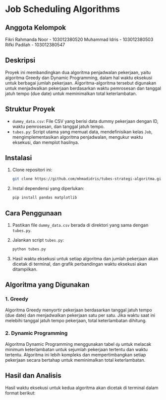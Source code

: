 # Job Scheduling Algorithms


## Anggota Kelompok
Fikri Rahmanda Noor - 103012380520
Muhammad Idris - 103012380503
Rifki Padilah - 103012380547

## Deskripsi

Proyek ini membandingkan dua algoritma penjadwalan pekerjaan, yaitu algoritma Greedy dan Dynamic Programming, dalam hal waktu eksekusi untuk berbagai jumlah pekerjaan. Algoritma-algoritma tersebut digunakan untuk menjadwalkan pekerjaan berdasarkan waktu pemrosesan dan tanggal jatuh tempo (due date) untuk meminimalkan total keterlambatan.

## Struktur Proyek

- `dummy_data.csv`: File CSV yang berisi data dummy pekerjaan dengan ID, waktu pemrosesan, dan tanggal jatuh tempo.
- `tubes.py`: Script utama yang memuat data, mendefinisikan kelas `Job`, mengimplementasikan algoritma penjadwalan, mengukur waktu eksekusi, dan memplot hasilnya.

## Instalasi

1. Clone repositori ini:

   ```bash
   git clone https://github.com/mhmadidris/tubes-strategi-algoritma.git
   ```

2. Instal dependensi yang diperlukan:
   ```bash
   pip install pandas matplotlib
   ```

## Cara Penggunaan

1. Pastikan file `dummy_data.csv` berada di direktori yang sama dengan `tubes.py`.

2. Jalankan script `tubes.py`:

   ```bash
   python tubes.py
   ```

3. Hasil waktu eksekusi untuk setiap algoritma dan jumlah pekerjaan akan dicetak di terminal, dan grafik perbandingan waktu eksekusi akan ditampilkan.

## Algoritma yang Digunakan

### 1. Greedy

Algoritma Greedy menyortir pekerjaan berdasarkan tanggal jatuh tempo (due date) dan menjadwalkan pekerjaan satu per satu. Jika waktu saat ini melebihi tanggal jatuh tempo pekerjaan, total keterlambatan dihitung.

### 2. Dynamic Programming

Algoritma Dynamic Programming menggunakan tabel `dp` untuk melacak minimum keterlambatan untuk sejumlah pekerjaan tertentu dan waktu tertentu. Algoritma ini lebih kompleks dan mempertimbangkan setiap pekerjaan secara bertahap untuk meminimalkan total keterlambatan.

## Hasil dan Analisis

Hasil waktu eksekusi untuk kedua algoritma akan dicetak di terminal dalam format berikut:
